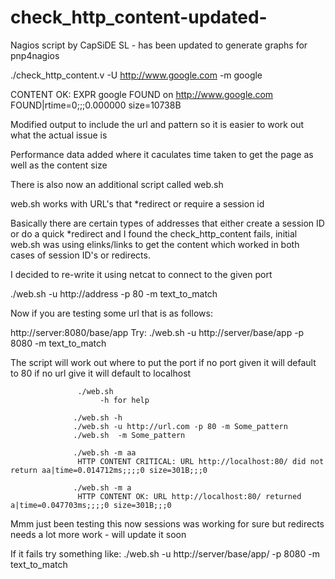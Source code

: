 check_http_content-updated-
===========================

Nagios script by CapSiDE SL - has been updated to generate graphs for pnp4nagios



./check_http_content.v -U http://www.google.com -m google

CONTENT OK: EXPR google FOUND on http://www.google.com FOUND|rtime=0;;;0.000000 size=10738B 


Modified output to include the url and pattern so it is easier to work out what the actual issue is 


Performance data added where it caculates time  taken to get the page as well as the content size 


There is also now an additional script called web.sh

web.sh works with URL's that *redirect or require a session id

Basically there are certain types of addresses that either create a session ID or do a quick *redirect and I found the check_http_content fails, initial web.sh was using elinks/links to get the content which worked in both cases of session ID's or redirects.

I decided to re-write it using netcat to connect to the given port 

./web.sh -u http://address -p 80 -m text_to_match


Now if you are testing some url that is as follows:

http://server:8080/base/app
Try:
./web.sh -u http://server/base/app -p 8080 -m text_to_match

The script will work out where to put the port if no port given it will default to 80  if no url give it will default to localhost


                   ./web.sh 
                        -h for help
                        
                  ./web.sh -h
                  ./web.sh -u http://url.com -p 80 -m Some_pattern
                  ./web.sh  -m Some_pattern
                  
                  ./web.sh -m aa
                   HTTP CONTENT CRITICAL: URL http://localhost:80/ did not return aa|time=0.014712ms;;;;0 size=301B;;;0
                   
                  ./web.sh -m a
                   HTTP CONTENT OK: URL http://localhost:80/ returned a|time=0.047703ms;;;;0 size=301B;;;0

Mmm  just been testing this now sessions was working for sure but redirects needs a lot more work - will update it soon



If it fails try something like:
./web.sh -u http://server/base/app/ -p 8080 -m text_to_match


